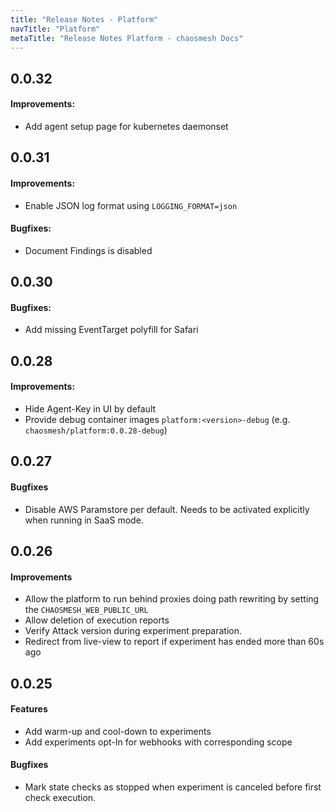 ```yaml
---
title: "Release Notes - Platform"
navTitle: "Platform"
metaTitle: "Release Notes Platform - chaosmesh Docs"
---
```


## 0.0.32

#### Improvements:
 * Add agent setup page for kubernetes daemonset

## 0.0.31

#### Improvements:
 * Enable JSON log format using `LOGGING_FORMAT=json`

#### Bugfixes:
 * Document Findings is disabled

## 0.0.30
#### Bugfixes:
 * Add missing EventTarget polyfill for Safari

## 0.0.28
#### Improvements:
 * Hide Agent-Key in UI by default
 * Provide debug container images `platform:<version>-debug` (e.g. `chaosmesh/platform:0.0.28-debug`)

## 0.0.27
#### Bugfixes
 * Disable AWS Paramstore per default. Needs to be activated explicitly when running in SaaS mode.

## 0.0.26
#### Improvements
 * Allow the platform to run behind proxies doing path rewriting by setting the `CHAOSMESH_WEB_PUBLIC_URL`
 * Allow deletion of execution reports
 * Verify Attack version during experiment preparation.
 * Redirect from live-view to report if experiment has ended more than 60s ago

## 0.0.25
#### Features
 * Add warm-up and cool-down to experiments
 * Add experiments opt-In for webhooks with corresponding scope
#### Bugfixes
 * Mark state checks as stopped when experiment is canceled before first check execution.
